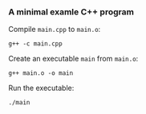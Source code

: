 ### A minimal examle C++ program 

Compile `main.cpp` to `main.o`:
```
g++ -c main.cpp 
```

Create an executable `main` from `main.o`:
```
g++ main.o -o main
```

Run the executable:
```
./main
```
